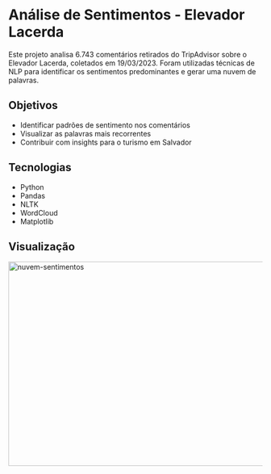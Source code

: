 # Análise de Sentimentos - Elevador Lacerda

Este projeto analisa 6.743 comentários retirados do TripAdvisor sobre o Elevador Lacerda, coletados em 19/03/2023. Foram utilizadas técnicas de NLP para identificar os sentimentos predominantes e gerar uma nuvem de palavras.

## Objetivos
- Identificar padrões de sentimento nos comentários
- Visualizar as palavras mais recorrentes
- Contribuir com insights para o turismo em Salvador

## Tecnologias
- Python
- Pandas
- NLTK
- WordCloud
- Matplotlib

## Visualização
<img width="790" height="405" alt="nuvem-sentimentos" src="https://github.com/user-attachments/assets/e6a4d26d-f591-4821-bed9-6fb2c608470b" />


